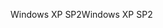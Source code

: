 <span data-ttu-id="2b3d8-101">Windows XP SP2</span><span class="sxs-lookup"><span data-stu-id="2b3d8-101">Windows XP SP2</span></span>